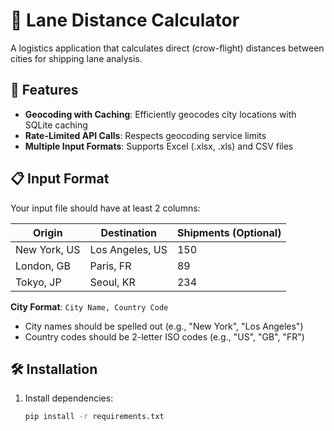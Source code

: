 # 🛫 Lane Distance Calculator

A logistics application that calculates direct (crow-flight) distances between cities for shipping lane analysis.

## 🚀 Features

- **Geocoding with Caching**: Efficiently geocodes city locations with SQLite caching
- **Rate-Limited API Calls**: Respects geocoding service limits
- **Multiple Input Formats**: Supports Excel (.xlsx, .xls) and CSV files

## 📋 Input Format

Your input file should have at least 2 columns:

| Origin | Destination | Shipments (Optional) |
|--------|-------------|---------------------|
| New York, US | Los Angeles, US | 150 |
| London, GB | Paris, FR | 89 |
| Tokyo, JP | Seoul, KR | 234 |

**City Format**: `City Name, Country Code`
- City names should be spelled out (e.g., "New York", "Los Angeles")
- Country codes should be 2-letter ISO codes (e.g., "US", "GB", "FR")

## 🛠️ Installation

1. Install dependencies:
   ```bash
   pip install -r requirements.txt
   